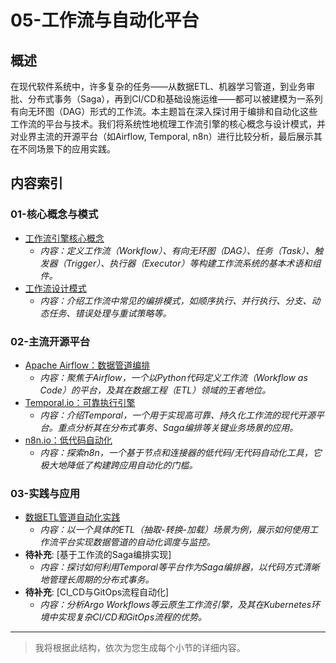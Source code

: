 # 05-工作流与自动化平台

## 概述

在现代软件系统中，许多复杂的任务——从数据ETL、机器学习管道，到业务审批、分布式事务（Saga），再到CI/CD和基础设施运维——都可以被建模为一系列有向无环图（DAG）形式的工作流。本主题旨在深入探讨用于编排和自动化这些工作流的平台与技术。我们将系统性地梳理工作流引擎的核心概念与设计模式，并对业界主流的开源平台（如Airflow, Temporal, n8n）进行比较分析，最后展示其在不同场景下的应用实践。

## 内容索引

### 01-核心概念与模式

- [工作流引擎核心概念](./01-核心概念与模式/01-工作流引擎核心概念.md)
  - *内容：定义工作流（Workflow）、有向无环图（DAG）、任务（Task）、触发器（Trigger）、执行器（Executor）等构建工作流系统的基本术语和组件。*
- [工作流设计模式](./01-核心概念与模式/02-工作流设计模式.md)
  - *内容：介绍工作流中常见的编排模式，如顺序执行、并行执行、分支、动态任务、错误处理与重试策略等。*

### 02-主流开源平台

- [Apache Airflow：数据管道编排](./02-主流开源平台/01-Apache_Airflow_数据管道编排.md)
  - *内容：聚焦于Airflow，一个以Python代码定义工作流（Workflow as Code）的平台，及其在数据工程（ETL）领域的王者地位。*
- [Temporal.io：可靠执行引擎](./02-主流开源平台/02-Temporal_io_可靠执行引擎.md)
  - *内容：介绍Temporal，一个用于实现高可靠、持久化工作流的现代开源平台。重点分析其在分布式事务、Saga编排等关键业务场景的应用。*
- [n8n.io：低代码自动化](./02-主流开源平台/03-n8n_io_低代码自动化.md)
  - *内容：探索n8n，一个基于节点和连接器的低代码/无代码自动化工具，它极大地降低了构建跨应用自动化的门槛。*

### 03-实践与应用

- [数据ETL管道自动化实践](./03-实践与应用/01-数据ETL管道自动化实践.md)
  - *内容：以一个具体的ETL（抽取-转换-加载）场景为例，展示如何使用工作流平台实现数据管道的自动化调度与监控。*
- **待补充**: [基于工作流的Saga编排实现]
  - *内容：探讨如何利用Temporal等平台作为Saga编排器，以代码方式清晰地管理长周期的分布式事务。*
- **待补充**: [CI_CD与GitOps流程自动化]
  - *内容：分析Argo Workflows等云原生工作流引擎，及其在Kubernetes环境中实现复杂CI/CD和GitOps流程的优势。*

---
> 我将根据此结构，依次为您生成每个小节的详细内容。

